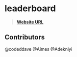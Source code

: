 # leaderboard

> [**Website URL**](https://mr-emeka.github.io/leaderboard/)  

## Contributors

@codeddave
@Aimes 
@Adekniyi
